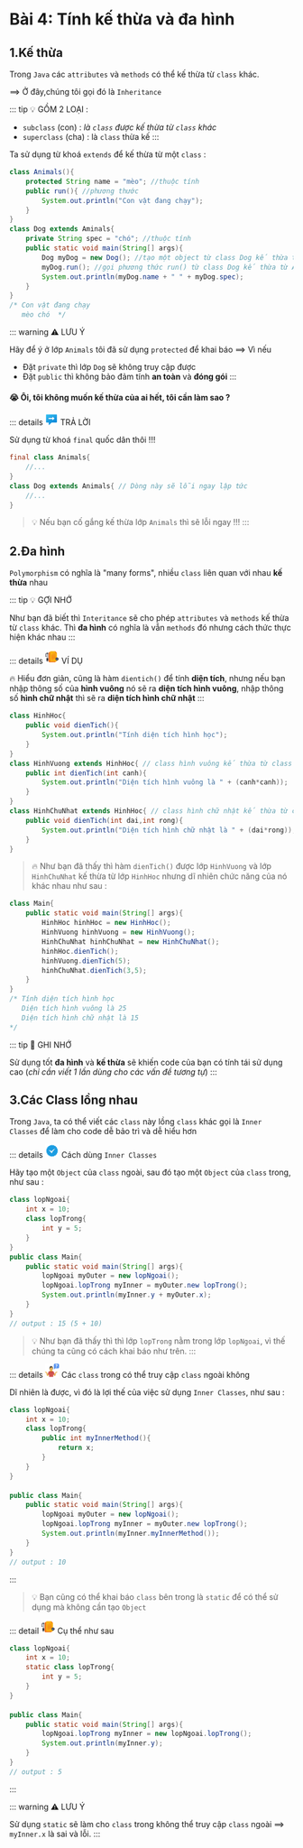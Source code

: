 # Bài 4: Tính kế thừa và đa hình

## 1.Kế thừa

Trong `Java` các `attributes` và `methods` có thể kế thừa từ `class` khác.

==> Ở đây,chúng tôi gọi đó là `Inheritance`

::: tip 💡 GỒM 2 LOẠI : 

- `subclass` (con) : *là `class` được kế thừa từ `class` khác*
- `superclass` (cha) : là `class` thừa kế
:::

Ta sử dụng từ khoá `extends` để kế thừa từ một `class` : 

```java
class Animals(){
    protected String name = "mèo"; //thuộc tính
    public run(){ //phương thước
        System.out.println("Con vật đang chạy");
    }
}
class Dog extends Aminals{
    private String spec = "chó"; //thuộc tính
    public static void main(String[] args){
        Dog myDog = new Dog(); //tạo một object từ class Dog kế thừa từ Animals
        myDog.run(); //gọi phương thức run() từ class Dog kế thừa từ Animals
        System.out.println(myDog.name + " " + myDog.spec);
    }
}
/* Con vật đang chạy 
   mèo chó  */
```

::: warning ⚠️ LƯU Ý

Hãy để ý ở lớp `Animals` tôi đã sử dụng `protected` để khai báo ==> Vì nếu 

- Đặt `private` thì lớp `Dog` sẽ không truy cập được
- Đặt `public` thì không bảo đảm tính **an toàn** và **đóng gói**
:::

#### 😭 Ôi, tôi không muốn kế thừa của ai hết, tôi cần làm sao ?

::: details <img src="https://raw.githubusercontent.com/Zenfection/Image/master/2021/07/30-18-27-00-icons8-send_comment.png" width="23"> TRẢ LỜI

Sử dụng từ khoá `final` quốc dân thôi !!!

```java
final class Animals{
    //...
}
class Dog extends Animals{ // Dòng này sẽ lỗi ngay lập tức
    //...
}
```

> 💡 Nếu bạn cố gắng kế thừa lớp `Animals` thì sẽ lỗi ngay !!!
:::

## 2.Đa hình

`Polymorphism` có nghĩa là "many forms", nhiều `class` liên quan với nhau **kế thừa** nhau

::: tip 💡 GỢI NHỚ

Như bạn đã biết thì `Interitance` sẽ cho phép `attributes` và `methods` kế thừa từ `class` khác. Thì **đa hình** có nghĩa là vẫn `methods` đó nhưng cách thức thực hiện khác nhau
:::

::: details <img src="https://raw.githubusercontent.com/Zenfection/Image/master/2021/02/02-11-21-10-Assignment.png" width="25"> VÍ DỤ

🔥 Hiểu đơn giản, cũng là hàm `dientich()` để tính **diện tích**, nhưng nếu bạn nhập thông số của **hình vuông** nó sẽ ra **diện tích hình vuông**, nhập thông số **hình chữ nhật** thì sẽ ra **diện tích hình chữ nhật**
:::

```java
class HinhHoc{
    public void dienTich(){
        System.out.println("Tính diện tích hình học");
    }
}
class HinhVuong extends HinhHoc{ // class hình vuông kế thừa từ class hình học
    public int dienTich(int canh){ 
        System.out.println("Diện tích hình vuông là " + (canh*canh));
    }
}
class HinhChuNhat extends HinhHoc{ // class hình chữ nhật kế thừa từ class hình học
    public void dienTich(int dai,int rong){
        System.out.println("Diện tích hình chữ nhật là " + (dai*rong));
    }
}
```

> 🔥 Như bạn đã thấy thì hàm `dienTich()` được lớp `HinhVuong` và lớp `HinhChuNhat` kế thừa từ lớp `HinhHoc` nhưng dĩ nhiên chức năng của nó khác nhau như sau : 

```java
class Main{
    public static void main(String[] args){
        HinhHoc hinhHoc = new HinhHoc();
        HinhVuong hinhVuong = new HinhVuong();
        HinhChuNhat hinhChuNhat = new HinhChuNhat();
        hinhHoc.dienTich();
        hinhVuong.dienTich(5);
        hinhChuNhat.dienTich(3,5);
    }
}
/* Tính diện tích hình học
   Diện tích hình vuông là 25
   Diện tích hình chữ nhật là 15
*/
```

::: tip 🚀 GHI NHỚ

Sử dụng tốt **đa hình** và **kế thừa** sẽ khiến code của bạn có tính tái sử dụng cao (*chỉ cần viết 1 lần dùng cho các vấn đề tương tự*)
:::

## 3.Các Class lồng nhau 

Trong `Java`, ta có thể viết các `class` này lồng `class` khác gọi là `Inner Classes` để làm cho code dễ bảo trì và dễ hiểu hơn

::: details <img src="https://raw.githubusercontent.com/Zenfection/Image/master/2021/07/30-13-31-43-icons8-instagram_check_mark.png" width="25"> Cách dùng <code>Inner Classes</code>

Hãy tạo một `Object` của `class` ngoài, sau đó tạo một `Object` của `class` trong, như sau : 

```java
class lopNgoai{
    int x = 10;
    class lopTrong{
        int y = 5;
    }
}
public class Main{
    public static void main(String[] args){
        lopNgoai myOuter = new lopNgoai();
        lopNgoai.lopTrong myInner = myOuter.new lopTrong();
        System.out.println(myInner.y + myOuter.x);
    }
}
// output : 15 (5 + 10)
```

> 💡 Như bạn đã thấy thì thì lớp `lopTrong` nằm trong lớp `lopNgoai`, vì thế chúng ta cũng có cách khai báo như trên.
:::

::: details <img src="https://raw.githubusercontent.com/Zenfection/Image/master/2021/07/30-18-02-21-icons8-why_quest.png" width="25"> Các <code>class</code> trong có thể truy cập <code>class</code> ngoài không 

Dĩ nhiên là được, vì đó là lợi thế của việc sử dụng `Inner Classes`, như sau : 

```java
class lopNgoai{
    int x = 10;
    class lopTrong{
        public int myInnerMethod(){
            return x;
        }
    }
}

public class Main{
    public static void main(String[] args){
        lopNgoai myOuter = new lopNgoai();
        lopNgoai.lopTrong myInner = myOuter.new lopTrong();
        System.out.println(myInner.myInnerMethod());
    }
}
// output : 10
```
:::

> 💡 Bạn cũng có thể khai báo `class` bên trong là `static` để có thể sử dụng mà không cần tạo `Object`

::: detail <img src="https://raw.githubusercontent.com/Zenfection/Image/master/2021/02/02-11-21-10-Assignment.png" width="25"> Cụ thể như sau 

```java
class lopNgoai{
    int x = 10;
    static class lopTrong{
        int y = 5;
    }
}

public class Main{
    public static void main(String[] args){
        lopNgoai.lopTrong myInner = new lopNgoai.lopTrong();
        System.out.println(myInner.y);
    }
}
// output : 5
```
:::

::: warning ⚠️ LƯU Ý

Sử dụng `static` sẽ làm cho `class` trong không thể truy cập `class` ngoài ==> `myInner.x` là sai và lỗi.
:::